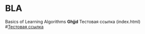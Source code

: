 # BLA
Basics of Learning Algorithms
<b>Ghjjd</b>
Тестовая ссылка (index.html)
#<a href="https://github.com/vberezina/BLA/blob/main/index.html">Тестовая ссылка</a>
